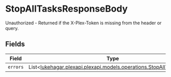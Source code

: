 # StopAllTasksResponseBody

Unauthorized - Returned if the X-Plex-Token is missing from the header or query.


## Fields

| Field                                                                                                                 | Type                                                                                                                  | Required                                                                                                              | Description                                                                                                           |
| --------------------------------------------------------------------------------------------------------------------- | --------------------------------------------------------------------------------------------------------------------- | --------------------------------------------------------------------------------------------------------------------- | --------------------------------------------------------------------------------------------------------------------- |
| `errors`                                                                                                              | List<[lukehagar.plexapi.plexapi.models.operations.StopAllTasksErrors](../../models/operations/StopAllTasksErrors.md)> | :heavy_minus_sign:                                                                                                    | N/A                                                                                                                   |